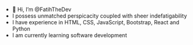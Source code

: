 - 👋 Hi, I’m @FatihTheDev
- I possess unmatched perspicacity coupled with sheer indefatigability
- I have experience in HTML, CSS, JavaScript, Bootstrap, React and Python
- I am currently learning software development


